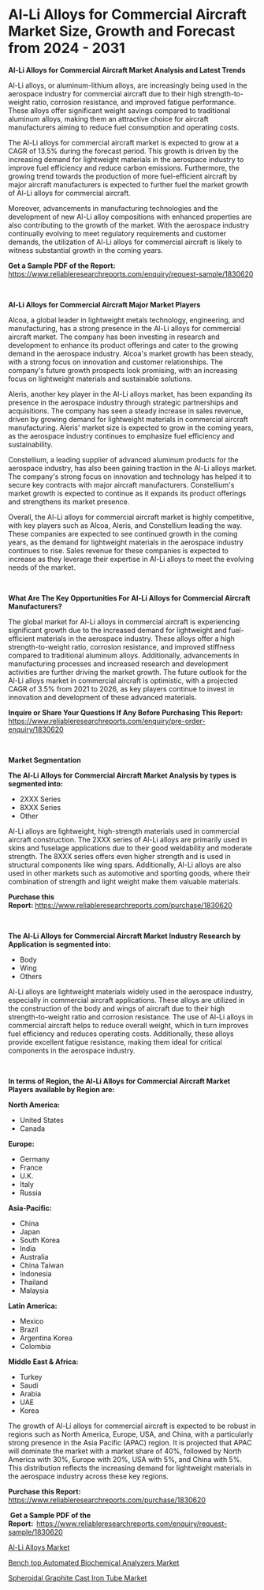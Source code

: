 <p><h1>Al-Li Alloys for Commercial Aircraft Market Size, Growth and Forecast from 2024 - 2031</h1></p><p><strong>Al-Li Alloys for Commercial Aircraft Market Analysis and Latest Trends</strong></p>
<p><p>Al-Li alloys, or aluminum-lithium alloys, are increasingly being used in the aerospace industry for commercial aircraft due to their high strength-to-weight ratio, corrosion resistance, and improved fatigue performance. These alloys offer significant weight savings compared to traditional aluminum alloys, making them an attractive choice for aircraft manufacturers aiming to reduce fuel consumption and operating costs.</p><p>The Al-Li alloys for commercial aircraft market is expected to grow at a CAGR of 13.5% during the forecast period. This growth is driven by the increasing demand for lightweight materials in the aerospace industry to improve fuel efficiency and reduce carbon emissions. Furthermore, the growing trend towards the production of more fuel-efficient aircraft by major aircraft manufacturers is expected to further fuel the market growth of Al-Li alloys for commercial aircraft.</p><p>Moreover, advancements in manufacturing technologies and the development of new Al-Li alloy compositions with enhanced properties are also contributing to the growth of the market. With the aerospace industry continually evolving to meet regulatory requirements and customer demands, the utilization of Al-Li alloys for commercial aircraft is likely to witness substantial growth in the coming years.</p></p>
<p><strong>Get a Sample PDF of the Report:&nbsp;</strong> <a href="https://www.reliableresearchreports.com/enquiry/request-sample/1830620">https://www.reliableresearchreports.com/enquiry/request-sample/1830620</a></p>
<p>&nbsp;</p>
<p><strong>Al-Li Alloys for Commercial Aircraft Major Market Players</strong></p>
<p><p>Alcoa, a global leader in lightweight metals technology, engineering, and manufacturing, has a strong presence in the Al-Li alloys for commercial aircraft market. The company has been investing in research and development to enhance its product offerings and cater to the growing demand in the aerospace industry. Alcoa's market growth has been steady, with a strong focus on innovation and customer relationships. The company's future growth prospects look promising, with an increasing focus on lightweight materials and sustainable solutions.</p><p>Aleris, another key player in the Al-Li alloys market, has been expanding its presence in the aerospace industry through strategic partnerships and acquisitions. The company has seen a steady increase in sales revenue, driven by growing demand for lightweight materials in commercial aircraft manufacturing. Aleris' market size is expected to grow in the coming years, as the aerospace industry continues to emphasize fuel efficiency and sustainability.</p><p>Constellium, a leading supplier of advanced aluminum products for the aerospace industry, has also been gaining traction in the Al-Li alloys market. The company's strong focus on innovation and technology has helped it to secure key contracts with major aircraft manufacturers. Constellium's market growth is expected to continue as it expands its product offerings and strengthens its market presence.</p><p>Overall, the Al-Li alloys for commercial aircraft market is highly competitive, with key players such as Alcoa, Aleris, and Constellium leading the way. These companies are expected to see continued growth in the coming years, as the demand for lightweight materials in the aerospace industry continues to rise. Sales revenue for these companies is expected to increase as they leverage their expertise in Al-Li alloys to meet the evolving needs of the market.</p></p>
<p>&nbsp;</p>
<p><strong>What Are The Key Opportunities For Al-Li Alloys for Commercial Aircraft Manufacturers?</strong></p>
<p><p>The global market for Al-Li alloys in commercial aircraft is experiencing significant growth due to the increased demand for lightweight and fuel-efficient materials in the aerospace industry. These alloys offer a high strength-to-weight ratio, corrosion resistance, and improved stiffness compared to traditional aluminum alloys. Additionally, advancements in manufacturing processes and increased research and development activities are further driving the market growth. The future outlook for the Al-Li alloys market in commercial aircraft is optimistic, with a projected CAGR of 3.5% from 2021 to 2026, as key players continue to invest in innovation and development of these advanced materials.</p></p>
<p><strong>Inquire or Share Your Questions If Any Before Purchasing This Report:</strong> <a href="https://www.reliableresearchreports.com/enquiry/pre-order-enquiry/1830620">https://www.reliableresearchreports.com/enquiry/pre-order-enquiry/1830620</a></p>
<p>&nbsp;</p>
<p><strong>Market Segmentation</strong></p>
<p><strong>The Al-Li Alloys for Commercial Aircraft Market Analysis by types is segmented into:</strong></p>
<p><ul><li>2XXX Series</li><li>8XXX Series</li><li>Other</li></ul></p>
<p><p>Al-Li alloys are lightweight, high-strength materials used in commercial aircraft construction. The 2XXX series of Al-Li alloys are primarily used in skins and fuselage applications due to their good weldability and moderate strength. The 8XXX series offers even higher strength and is used in structural components like wing spars. Additionally, Al-Li alloys are also used in other markets such as automotive and sporting goods, where their combination of strength and light weight make them valuable materials.</p></p>
<p><strong>Purchase this Report:&nbsp;</strong><a href="https://www.reliableresearchreports.com/purchase/1830620">https://www.reliableresearchreports.com/purchase/1830620</a></p>
<p>&nbsp;</p>
<p><strong>The Al-Li Alloys for Commercial Aircraft Market Industry Research by Application is segmented into:</strong></p>
<p><ul><li>Body</li><li>Wing</li><li>Others</li></ul></p>
<p><p>Al-Li alloys are lightweight materials widely used in the aerospace industry, especially in commercial aircraft applications. These alloys are utilized in the construction of the body and wings of aircraft due to their high strength-to-weight ratio and corrosion resistance. The use of Al-Li alloys in commercial aircraft helps to reduce overall weight, which in turn improves fuel efficiency and reduces operating costs. Additionally, these alloys provide excellent fatigue resistance, making them ideal for critical components in the aerospace industry.</p></p>
<p>&nbsp;</p>
<p><strong>In terms of Region, the Al-Li Alloys for Commercial Aircraft Market Players available by Region are:</strong></p>
<p>
    <p> <strong> North America: </strong>
        <ul>
            <li>United States</li>
            <li>Canada</li>
        </ul>
        </p> 
    <p> <strong> Europe: </strong>
        <ul>
            <li>Germany</li>
            <li>France</li>
            <li>U.K.</li>
            <li>Italy</li>
            <li>Russia</li>
        </ul>
        </p> 
    <p> <strong> Asia-Pacific: </strong>
        <ul>
            <li>China</li>
            <li>Japan</li>
            <li>South Korea</li>
            <li>India</li>
            <li>Australia</li>
            <li>China Taiwan</li>
            <li>Indonesia</li>
            <li>Thailand</li>
            <li>Malaysia</li>
        </ul>
        </p> 
    <p> <strong> Latin America: </strong>
        <ul>
            <li>Mexico</li>
            <li>Brazil</li>
            <li>Argentina Korea</li>
            <li>Colombia</li>
        </ul>
        </p> 
    <p> <strong> Middle East & Africa: </strong>
        <ul>
            <li>Turkey</li>
            <li>Saudi</li>
            <li>Arabia</li>
            <li>UAE</li>
            <li>Korea</li>
        </ul>
    </p>
    </p>
<p><p>The growth of Al-Li alloys for commercial aircraft is expected to be robust in regions such as North America, Europe, USA, and China, with a particularly strong presence in the Asia Pacific (APAC) region. It is projected that APAC will dominate the market with a market share of 40%, followed by North America with 30%, Europe with 20%, USA with 5%, and China with 5%. This distribution reflects the increasing demand for lightweight materials in the aerospace industry across these key regions.</p></p>
<p><strong>Purchase this Report: </strong><a href="https://www.reliableresearchreports.com/purchase/1830620">https://www.reliableresearchreports.com/purchase/1830620</a></p>
<p>&nbsp;<strong>Get a Sample PDF of the Report:&nbsp;&nbsp;</strong><a href="https://www.reliableresearchreports.com/enquiry/request-sample/1830620">https://www.reliableresearchreports.com/enquiry/request-sample/1830620</a></p>
<p><strong></strong></p>
<p><p><a href="https://github.com/myacatherineblakecaczo9vcsw/Market-Research-Report-List-1/blob/main/al-li-alloys-market.md">Al-Li Alloys Market</a></p><p><a href="https://pretty-mail-caf.notion.site/Bench-top-Automated-Biochemical-Analyzers-Market-Dynamics-2024-2031-Also-about-Its-Market-Trends-P-7483c96be648441b9a3a332edc34654c">Bench top Automated Biochemical Analyzers Market</a></p><p><a href="https://github.com/irfadac/Market-Research-Report-List-2/blob/main/spheroidal-graphite-cast-iron-tube-market.md">Spheroidal Graphite Cast Iron Tube Market</a></p></p>